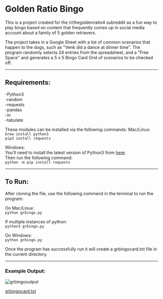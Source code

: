 # Golden Ratio Bingo

This is a project created for the /r/thegoldenratio4 subreddit as a fun way to play bingo based on content that frequently comes up in social media account about a family of 5 golden retrievers.

The project takes in a Google Sheet with a list of common scenarios that happen to the dogs, such as "Venk did a dance at dinner time". The program randomly selects 24 entries from the spreadsheet, and a "Free Space" and generates a 5 x 5 Bingo Card Grid of scenarios to be checked off.

********************************

## Requirements:
-Python3\
-random\
-requests\
-pandas\
-io\
-tabulate

These modules can be installed via the following commands:
Mac/Linux: \
```brew install python3```\
```pip3 install requests```

Windows:\
You'll need to install the latest version of Python3 from [here](https://www.python.org/downloads/windows/).\
Then run the following command:\
```python -m pip install requests```




*******************************

## To Run:

After cloning the file, use the following command in the terminal to run the program:

On Mac/Linux:\
```python grbingo.py```

If multiple instances of python:\
```python3 grbingo.py```

On Windows:\
```python grbingo.py```

Once the program has successfully run it will create a grbingocard.txt file in the current directory.

*********
### Example Output:

![grbingooutput](https://user-images.githubusercontent.com/20246529/215878590-547dcb76-e607-40e5-a42d-1381ec9003e3.png)

[grbingocard.txt](https://github.com/ahhlee/projects/files/10550838/grbingocard.txt)
